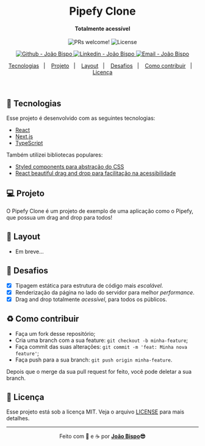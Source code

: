 <meta charset="utf-8">
<h1 align="center">
 Pipefy Clone
</h1>

<h4 align="center">
  Totalmente acessível
</h4>

<p align="center">
 <img src="https://img.shields.io/static/v1?label=PRs&message=welcome&color=e9afa3&labelColor=1C1C1C" alt="PRs welcome!" />

  <img alt="License" src="https://img.shields.io/static/v1?label=license&message=MIT&color=e9afa3&labelColor=1C1C1C">
</p>
<p align="center">
<!-- <a href="https://github.com/joaobispo2077" target="_blank">
    <img alt="Made by João Bispo" src="https://img.shields.io/static/v1?label=Made%20By&message=Joao%20Bispo&color=e9afa3&labelColor=1C1C1C">
  </a> -->
  <a href="https://github.com/joaobispo2077" target="_blank" >
    <img alt="Github - João Bispo" src="https://img.shields.io/badge/Github--%4B0082?style=plastic&labelColor=1C1C1C&color=e9afa3&logo=github">
  </a>
  <a href="https://www.linkedin.com/in/joaobispo2077/" target="_blank" >
    <img alt="Linkedin - João Bispo" src="https://img.shields.io/badge/Linkedin--%23F8952D?style=plastic&labelColor=1C1C1C&color=e9afa3&logo=linkedin">
  </a>
  <a href="mailto:joaobispo2077@gmail.com" target="_blank" >
    <img alt="Email - João Bispo" src="https://img.shields.io/badge/Email--%23F8952D?style=plastic&labelColor=1C1C1C&color=e9afa3&logo=gmail">
  </a>
</p>

<p align="center">
  <a href="#rocket-tecnologias">Tecnologias</a>&nbsp;&nbsp;&nbsp;|&nbsp;&nbsp;&nbsp;
  <a href="#-projeto">Projeto</a>&nbsp;&nbsp;&nbsp;|&nbsp;&nbsp;&nbsp;
  <a href="#-layout">Layout</a>&nbsp;&nbsp;&nbsp;|&nbsp;&nbsp;&nbsp;
  <a href="#-desafios">Desafios</a>&nbsp;&nbsp;&nbsp;|&nbsp;&nbsp;&nbsp;
  <a href="#-como-contribuir">Como contribuir</a>&nbsp;&nbsp;&nbsp;|&nbsp;&nbsp;&nbsp;
  <a href="#memo-licença">Licença</a>
</p>

<br>

<!-- <p align="center">
  <img alt="happy Previw" src=".github/happy.png" width="100%">
</p> -->

## 🚀 Tecnologias

Esse projeto é desenvolvido com as seguintes tecnologias:

- [React](https://reactjs.org)
- [Next.js](https://nextjs.org)
- [TypeScript](https://www.typescriptlang.org)

Também utilizei bibliotecas populares:

- [Styled components para abstração do CSS](https://www.styled-components.com)
- [React beautiful drag and drop para facilitação na acessibilidade](https://react-beautiful-dnd.netlify.app)

## 💻 Projeto

O Pipefy Clone é um projeto de exemplo de uma aplicação como o Pipefy, que possua um drag and drop para todos!

## 🔖 Layout

- Em breve...

## 🎯 Desafios

- [x] Tipagem estática para estrutura de código mais _escalável_.
- [x] Renderização da página no lado do servidor para melhor _performance_.
- [x] Drag and drop totalmente _acessível_, para todos os públicos.

## ♻️ Como contribuir

- Faça um fork desse repositório;
- Cria uma branch com a sua feature: `git checkout -b minha-feature`;
- Faça commit das suas alterações: `git commit -m 'feat: Minha nova feature'`;
- Faça push para a sua branch: `git push origin minha-feature`.

Depois que o merge da sua pull request for feito, você pode deletar a sua branch.

## :memo: Licença

Esse projeto está sob a licença MIT. Veja o arquivo [LICENSE](LICENSE.md) para mais detalhes.

---

<p align="center">Feito com 💙 e ☕  por <strong><a href="https://www.linkedin.com/in/joaobispo2077/">João Bispo</a>😎 </strong> </p>
